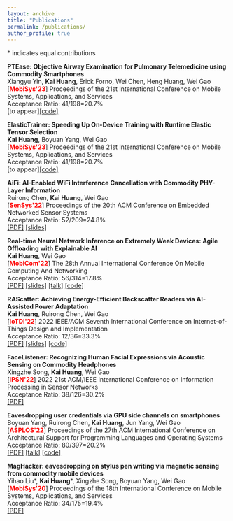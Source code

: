 ```yaml
---
layout: archive
title: "Publications"
permalink: /publications/
author_profile: true
---
```


\* indicates equal contributions

<b>PTEase: Objective Airway Examination for Pulmonary Telemedicine using Commodity Smartphones </b> <br>
Xiangyu Yin, <b>Kai Huang</b>, Erick Forno, Wei Chen, Heng Huang, Wei Gao <br>
[<b><span style="color:red">MobiSys'23</span></b>] Proceedings of the 21st International Conference on Mobile Systems, Applications, and Services <br>
Acceptance Ratio: 41/198=20.7%<br>
[to appear][[code]](https://github.com/ericyxy98/PTEase)

<b>ElasticTrainer: Speeding Up On-Device Training with Runtime Elastic Tensor Selection </b> <br>
<b>Kai Huang</b>, Boyuan Yang, Wei Gao <br>
[<b><span style="color:red">MobiSys'23</span></b>] Proceedings of the 21st International Conference on Mobile Systems, Applications, and Services <br>
Acceptance Ratio: 41/198=20.7%<br>
[to appear][[code]](https://github.com/HelloKevin07/ElasticTrainer)

<b>AiFi: AI-Enabled WiFi Interference Cancellation with Commodity PHY-Layer Information</b> <br>
Ruirong Chen, <b>Kai Huang</b>, Wei Gao <br>
[<b><span style="color:red">SenSys'22</span></b>] Proceedings of the 20th ACM Conference on Embedded Networked Sensor Systems <br>
Acceptance Ratio: 52/209=24.8%<br>
[[PDF]](http://hellokevin07.github.io/files/sensys22-AiFi.pdf)
[[slides]](https://github.com/HelloKevin07/HelloKevin07.github.io/raw/master/files/AiFi-slides.pptx)

<b>Real-time Neural Network Inference on Extremely Weak Devices: Agile Offloading with Explainable AI</b> <br>
<b>Kai Huang</b>, Wei Gao <br>
[<b><span style="color:red">MobiCom'22</span></b>] The 28th Annual International Conference On
Mobile Computing And Networking <br>
Acceptance Ratio: 56/314=17.8%<br>
[[PDF]](http://hellokevin07.github.io/files/mobicom22-AgileNN.pdf)
[[slides]](https://github.com/HelloKevin07/HelloKevin07.github.io/raw/master/files/AgileNN-slides.pptx)
[[talk]](https://www.youtube.com/watch?v=OwNRcuTRgwE)
[[code]](https://github.com/HelloKevin07/AgileNN)

<b>RAScatter: Achieving Energy-Efficient Backscatter Readers via AI-Assisted Power Adaptation</b> <br>
<b>Kai Huang</b>, Ruirong Chen, Wei Gao <br>
[<b><span style="color:red">IoTDI'22</span></b>] 2022 IEEE/ACM Seventh International Conference on Internet-of-Things Design and Implementation <br>
Acceptance Ratio: 12/36=33.3%<br>
[[PDF]](http://hellokevin07.github.io/files/iotdi22-RAScatter.pdf)
[[slides]](https://github.com/HelloKevin07/HelloKevin07.github.io/raw/master/files/RAScatter-slides.pptx)
[[code]](https://github.com/HelloKevin07/RAScatter)

<b>FaceListener: Recognizing Human Facial Expressions via Acoustic Sensing on Commodity Headphones</b> <br>
Xingzhe Song, <b>Kai Huang</b>, Wei Gao <br>
[<b><span style="color:red">IPSN'22</span></b>] 2022 21st ACM/IEEE International Conference on Information Processing in Sensor Networks <br>
Acceptance Ratio: 38/126=30.2%<br>
[[PDF]](http://hellokevin07.github.io/files/ipsn22-FaceListener.pdf)

<b>Eavesdropping user credentials via GPU side channels on smartphones</b> <br>
Boyuan Yang, Ruirong Chen, <b>Kai Huang</b>, Jun Yang, Wei Gao <br>
[<b><span style="color:red">ASPLOS'22</span></b>] Proceedings of the 27th ACM International Conference on Architectural Support for Programming Languages and Operating Systems <br>
Acceptance Ratio: 80/397=20.2%<br>
[[PDF]](http://hellokevin07.github.io/files/asplos22-perfinfer.pdf)
[[talk]](https://www.youtube.com/watch?v=LE9Eyn43zSs)
[[code]](https://github.com/perfinfer/code)

<b>MagHacker: eavesdropping on stylus pen writing via magnetic sensing from commodity mobile devices</b> <br>
Yihao Liu\*, <b>Kai Huang</b>\*, Xingzhe Song, Boyuan Yang, Wei Gao <br>
[<b><span style="color:red">MobiSys'20</span></b>] Proceedings of the 18th International Conference on Mobile Systems, Applications, and Services <br>
Acceptance Ratio: 34/175=19.4%<br>
[[PDF]](http://hellokevin07.github.io/files/mobisys20-MagHacker.pdf)
